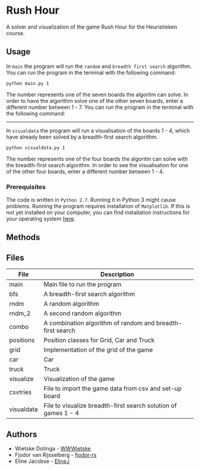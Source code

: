 # Rush Hour
A solver and visualization of the game Rush Hour for the Heuristieken course. 

## Usage

In `main` the program will run the `random` and `breadth first search` algorithm. You can run the program in the terminal with the following command: 

```
python main.py 1
```

The number represents one of the seven boards the algoritm can solve. In order to have the algorithm solve one of the other seven boards, enter a different number between 1 - 7. You can run the program in the terminal with the following command: 

-----

In `visualdata` the program will run a visualisation of the boards 1 - 4, which have already been solved by a breadth-first search algorithm. 

```
python visualdata.py 1
```

The number represents one of the four boards the algoritm can solve with the breadth-first search algorithm. In order to see the visualisation for one of the other four boards, enter a different number between 1 - 4.  

### Prerequisites

The code is written in `Python 2.7`. Running it in Python 3 might cause problems. Running the program requires installation of `Matplotlib`. If this is not yet installed on your computer, you can find installation instructions for your operating system [here](http://matplotlib.org/users/installing.html).


## Methods

## Files ##

File          | Description
------------- | -------------
main          | Main file to run the program
bfs           | A breadth-first search algorithm 
rndm          | A random algorithm
rndm_2        | A second random algorithm
combo         | A combination algorithm of random and breadth-first search
positions     | Position classes for Grid, Car and Truck
grid          | Implementation of the grid of the game
car           | Car 
truck         | Truck
visualize     | Visualization of the game
csvtries      | File to import the game data from csv and set-up board
visualdata    | File to visualize breadth-first search solution of games 1 - 4


## Authors

* Wietske Dotinga - [WWWietske](https://github.com/WWWietske)
* Fjodor van Rijsselberg - [fjodor-rs](https://github.com/fjodor-rs)
* Eline Jacobse - [ElineJ](https://github.com/ElineJ)

